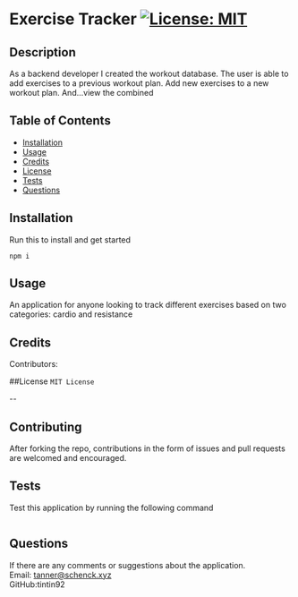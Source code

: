 # Exercise Tracker [![License: MIT](https://img.shields.io/badge/License-MIT-yellow.svg)](https://opensource.org/licenses/MIT)

  ## Description
  As a backend developer I created the workout database. The user is able to add exercises to a previous workout plan. Add new exercises to a new workout plan. And...view the combined
  
  ## Table of Contents
  
  * [Installation](#installation)
  * [Usage](#usage)
  * [Credits](#credit)
  * [License](#license)
  * [Tests](#test)
  * [Questions](#questions) 

  ## Installation
  Run this to install and get started
  <pre><code>npm i</code></pre>


  ## Usage 
  An application for anyone looking to track different exercises based on two categories: cardio and resistance

  ## Credits
  Contributors: 

  ##License
  <code>MIT License</code>

  --

  ## Contributing
  After forking the repo, contributions in the form of issues and pull requests are welcomed and encouraged. 

  ## Tests
  Test this application by running the following command
    <pre><code></code></pre>

  ## Questions
  If there are any comments or suggestions about the application. 
  <br>
    Email: tanner@schenck.xyz
  <br>
    GitHub:tintin92
